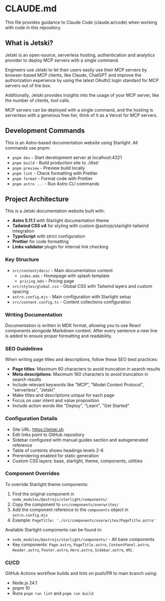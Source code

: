 # CLAUDE.md

This file provides guidance to Claude Code (claude.ai/code) when working with code in this repository.

## What is Jetski?

Jetski is an open-source, serverless hosting, authentication and analytics provider to deploy
MCP servers with a single command.

Engineers use Jetski to let their users easily use their MCP servers by browser-based MCP clients,
like Claude, ChatGPT and improve the authorization experience by using the latest OAuth2 login
standard for MCP servers out of the box.

Additionally, Jetski provides insights into the usage of your MCP server, like the number of clients,
tool calls.

MCP servers can be deployed with a single command, and the hosting is serverless with a generous free tier,
think of it as a Vercel for MCP servers.

## Development Commands

This is an Astro-based documentation website using Starlight. All commands use pnpm:

- `pnpm dev` - Start development server at localhost:4321
- `pnpm build` - Build production site to ./dist/
- `pnpm preview` - Preview build locally
- `pnpm lint` - Check formatting with Prettier
- `pnpm format` - Format code with Prettier
- `pnpm astro ...` - Run Astro CLI commands

## Project Architecture

This is a Jetski documentation website built with:

- **Astro 5.11.1** with Starlight documentation theme
- **Tailwind CSS v4** for styling with custom @astrojs/starlight-tailwind integration
- **TypeScript** with strict configuration
- **Prettier** for code formatting
- **Links validator** plugin for internal link checking

### Key Structure

- `src/content/docs/` - Main documentation content
  - `index.mdx` - Homepage with splash template
  - `pricing.mdx` - Pricing page
- `src/styles/global.css` - Global CSS with Tailwind layers and custom spacing
- `astro.config.mjs` - Main configuration with Starlight setup
- `src/content.config.ts` - Content collections configuration

### Writing Documentation

Documentation is written in MDX format, allowing you to use React components alongside Markdown content.
After every sentence a new line is added to ensure proper formatting and readability.

### SEO Guidelines

When writing page titles and descriptions, follow these SEO best practices:

- **Page titles**: Maximum 60 characters to avoid truncation in search results
- **Meta descriptions**: Maximum 160 characters to avoid truncation in search results
- Include relevant keywords like "MCP", "Model Context Protocol", "serverless", "Jetski"
- Make titles and descriptions unique for each page
- Focus on user intent and value proposition
- Include action words like "Deploy", "Learn", "Get Started"

### Configuration Details

- Site URL: https://jetski.sh
- Edit links point to GitHub repository
- Sidebar configured with manual guides section and autogenerated reference
- Table of contents shows headings levels 2-6
- Prerendering enabled for static generation
- Custom CSS layers: base, starlight, theme, components, utilities

### Component Overrides

To override Starlight theme components:

1. Find the original component in `node_modules/@astrojs/starlight/components/`
2. Copy the component to `src/components/overwrites/`
3. Add the component reference to the `components` object in `astro.config.mjs`
4. Example: `PageTitle: './src/components/overwrites/PageTitle.astro'`

Available Starlight components can be found in:

- `node_modules/@astrojs/starlight/components/` - All base components
- Key components: `Page.astro`, `PageTitle.astro`, `ContentPanel.astro`, `Header.astro`, `Footer.astro`, `Hero.astro`, `Sidebar.astro`, etc.

### CI/CD

GitHub Actions workflow builds and lints on push/PR to main branch using:

- Node.js 24.1
- pnpm 10
- Runs `pnpm run lint` and `pnpm run build`
